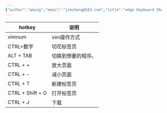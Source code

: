 ```yaml
---
{"author":"aming","email":"jikcheng@163.com","title":"edge Keyboard Shortcut","creation_date":"2022-07-09 14:43","Last modified date":"2022-11-27 18:27","tags":"edge Keyboard Shortcut","File Folder with relative path":"system/Doc/WINDOWS/windows Soft","remark":null,"other":null,"dg-publish":true,"permalink":"/system/doc/windows/windows-soft/edge-keyboard-shortcut/","dgPassFrontmatter":true}
---
```




| hotkey           | 说明               |
| ---------------- | ------------------ |
| vimnum           | vim操作方式        |
| CTRL+数字        | 切花标签页         |
| ALT + TAB        | 切换到想要的程序。 |
| CTRL + +         | 放大页面           |
| CTRL + -         | 减小页面           |
| CTRL + T         | 新建标签页         |
| CTRL + Shift + O | 打开标签页         |
| CTRL + J         | 下载               | 


